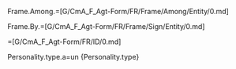 Frame.Among.=[G/CmA_F_Agt-Form/FR/Frame/Among/Entity/0.md]

Frame.By.=[G/CmA_F_Agt-Form/FR/Frame/Sign/Entity/0.md]

=[G/CmA_F_Agt-Form/FR/ID/0.md]
 
Personality.type.a=un {Personality.type}
